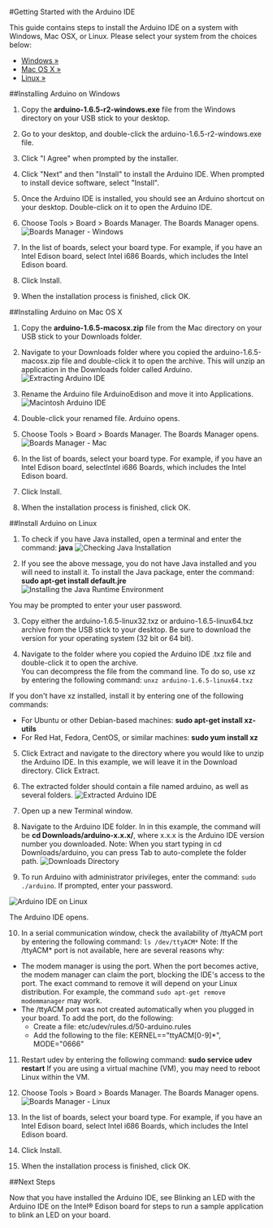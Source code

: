 #Getting Started with the Arduino IDE

This guide contains steps to install the Arduino IDE on a system with Windows, Mac OSX, or Linux.  Please select your system from the choices below:
* [Windows »](#installing-arduino-on-windows)
* [Mac OS X »](#installing-arduino-on-mac-os-x)
* [Linux »](#installing-arduino-on-linux)

##Installing Arduino on Windows

1. Copy the **arduino-1.6.5-r2-windows.exe** file from the Windows directory on your USB stick to your desktop.

2. Go to your desktop, and double-click the arduino-1.6.5-r2-windows.exe file.

3. Click "I Agree" when prompted by the installer.

4. Click "Next" and then "Install" to install the Arduino IDE.  When prompted to install device software, select "Install".

5. Once the Arduino IDE is installed, you should see an Arduino shortcut on your desktop.  Double-click on it to open the Arduino IDE.

7. Choose Tools > Board > Boards Manager. The Boards Manager opens.
 ![Boards Manager - Windows](images/BoardMan-Win.png)

8. In the list of boards, select your board type. For example, if you have an Intel Edison board, select Intel i686 Boards, which includes the Intel Edison board.

9. Click Install.

10. When the installation process is finished, click OK.


##Installing Arduino on Mac OS X

1. Copy the **arduino-1.6.5-macosx.zip** file from the Mac directory on your USB stick to your Downloads folder.

2. Navigate to your Downloads folder where you copied the arduino-1.6.5-macosx.zip file and double-click it to open the archive. This will unzip an application in the Downloads folder called Arduino. 
 ![Extracting Arduino IDE](images/macOSXExtract.png)

3. Rename the Arduino file ArduinoEdison and move it into Applications. 
 ![Macintosh Arduino IDE](images/MacApp.png)

4. Double-click your renamed file. Arduino opens.

5. Choose Tools > Board > Boards Manager. The Boards Manager opens.
 ![Boards Manager - Mac](images/boardman-mac.png)

6. In the list of boards, select your board type. For example, if you have an Intel Edison board, selectIntel i686 Boards, which includes the Intel Edison board.

7. Click Install.

8. When the installation process is finished, click OK.


##Install Arduino on Linux

1. To check if you have Java installed, open a terminal and enter the command: **java**
 ![Checking Java Installation](images/java-linux.png)

2. If you see the above message, you do not have Java installed and you will need to install it. To install the Java package, enter the command: **sudo apt-get install default.jre**  
 ![Installing the Java Runtime Environment](images/installjre-linux.png)
 
 You may be prompted to enter your user password. 

3. Copy either the arduino-1.6.5-linux32.txz or arduino-1.6.5-linux64.txz archive from the USB stick to your desktop. Be sure to download the version for your operating system (32 bit or 64 bit).

4. Navigate to the folder where you copied the Arduino IDE .txz file and double-click it to open the archive.  
You can decompress the file from the command line. To do so, use xz by entering the following command: `unxz arduino-1.6.5-linux64.txz`

 If you don't have xz installed, install it by entering one of the following commands:
 * For Ubuntu or other Debian-based machines:  **sudo apt-get install xz-utils**
 * For Red Hat, Fedora, CentOS, or similar machines: **sudo yum install xz**

5. Click Extract and navigate to the directory where you would like to unzip the Arduino IDE. In this example, we will leave it in the Download directory. Click Extract.

6. The extracted folder should contain a file named arduino, as well as several folders. 
 ![Extracted Arduino IDE](images/arduinoextract-linux.png)

7. Open up a new Terminal window.

8. Navigate to the Arduino IDE folder. In in this example, the command will be **cd Downloads/arduino-x.x.x/**, where x.x.x is the Arduino IDE version number you downloaded.  Note: When you start typing in cd Downloads/arduino, you can press Tab to auto-complete the folder path.
 ![Downloads Directory](images/cddownloads-linux.png)

9. To run Arduino with administrator privileges, enter the command: `sudo ./arduino`. If prompted, enter your password.
 
 ![Arduino IDE on Linux](images/sketchwindow-linux.png)
 
 The Arduino IDE opens.

10. In a serial communication window, check the availability of /ttyACM port by entering the following command: `ls /dev/ttyACM*`
 Note: If the /ttyACM* port is not available, here are several reasons why:
  * The modem manager is using the port. When the port becomes active, the modem manager can claim the port, blocking the IDE's access to the port. The exact command to remove it will depend on your Linux distribution. For example, the command `sudo apt-get remove modemmanager` may work.
  * The /ttyACM port was not created automatically when you plugged in your board. To add the port, do the following: 
    * Create a file: etc/udev/rules.d/50-arduino.rules
    * Add the following to the file: KERNEL=="ttyACM[0-9]*", MODE="0666"

11. Restart udev by entering the following command: **sudo service udev restart** 
    If you are using a virtual machine (VM), you may need to reboot Linux within the VM.

12. Choose Tools > Board > Boards Manager. The Boards Manager opens.
 ![Boards Manager - Linux](images/Boardman-linux.png)

13. In the list of boards, select your board type. For example, if you have an Intel Edison board, select Intel i686 Boards, which includes the Intel Edison board.

14. Click Install.

15. When the installation process is finished, click OK.

##Next Steps

Now that you have installed the Arduino IDE, see Blinking an LED with the Arduino IDE on the Intel® Edison board for steps to run a sample application to blink an LED on your board.
